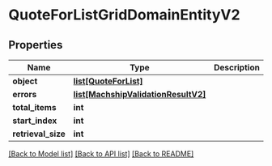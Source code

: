 # QuoteForListGridDomainEntityV2

## Properties
Name | Type | Description | Notes
------------ | ------------- | ------------- | -------------
**object** | [**list[QuoteForList]**](QuoteForList.md) |  | [optional] 
**errors** | [**list[MachshipValidationResultV2]**](MachshipValidationResultV2.md) |  | [optional] 
**total_items** | **int** |  | [optional] 
**start_index** | **int** |  | [optional] 
**retrieval_size** | **int** |  | [optional] 

[[Back to Model list]](../README.md#documentation-for-models) [[Back to API list]](../README.md#documentation-for-api-endpoints) [[Back to README]](../README.md)

